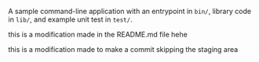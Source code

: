 A sample command-line application with an entrypoint in `bin/`, library code
in `lib/`, and example unit test in `test/`.

this is a modification made in the README.md file hehe

this is a modification made to make a commit skipping the staging area
